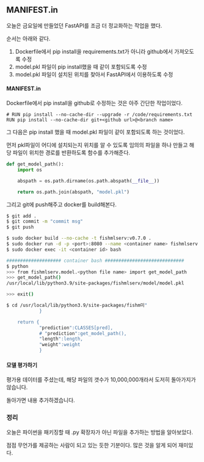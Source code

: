 ## MANIFEST.in

오늘은 금요일에 만들었던 FastAPI를 조금 더 정교화하는 작업을 했다.

순서는 아래와 같다.

1. Dockerfile에서 pip install을 requirements.txt가 아니라 github에서 가져오도록 수정
2. model.pkl 파일이 pip install했을 때 같이 포함되도록 수정
3. model.pkl 파일이 설치된 위치를 찾아서 FastAPI에서 이용하도록 수정

#### MANIFEST.in

Dockerfile에서 pip install을 github로 수정하는 것은 아주 간단한 작업이었다.
```
# RUN pip install --no-cache-dir --upgrade -r /code/requirements.txt
RUN pip install --no-cache-dir git+<github url>@<branch name>
```

그 다음은 pip install 했을 때 model.pkl 파일이 같이 포함되도록 하는 것이었다.

먼저 pkl파일이 어디에 설치되는지 위치를 알 수 있도록 임의의 파일을 하나 만들고 해당 파일이 위치한 경로를 반환하도록 함수를 추가해준다.
```python
def get_model_path():
    import os

    abspath = os.path.dirname(os.path.abspath(__file__))

    return os.path.join(abspath, "model.pkl")
```

그리고 git에 push해주고 docker를 build해본다.

```bash
$ git add .
$ git commit -m "commit msg"
$ git push

$ sudo docker build --no-cache -t fishmlserv:v0.7.0 .
$ sudo docker run -d -p <port>:8080 --name <container name> fishmlserv:v0.7.0
$ sudo docker exec -it <container id> bash

#################### container bash #############################
$ python
>>> from fishmlserv.model.<python file name> import get_model_path
>>> get_model_path()
/usr/local/lib/python3.9/site-packages/fishmlserv/model/model.pkl

>>> exit()

$ cd /usr/local/lib/python3.9/site-packages/fishm미"
            }

    return {
            "prediction":CLASSES[pred],
            # "prediction":get_model_path(),
            "length":length,
            "weight":weight
            }
```

#### 모델 평가하기

평가용 데이터를 주셨는데, 해당 파일의 갯수가 10,000,000개라서 도저히 돌아가지가 않습니다.



돌아가면 내용 추가하겠습니다.


### 정리

오늘은 파이썬을 패키징할 때 .py 확장자가 아닌 파일을 추가하는 방법을 알아보았다.

점점 무언가를 제공하는 사람이 되고 있는 듯한 기분이다. 많은 것을 알게 되어 재미있다.
